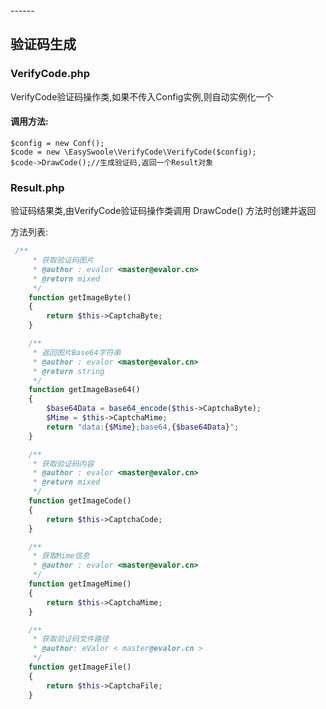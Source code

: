 <head>
     <title>EasySwoole 验证码|swoole验证码</title>
     <meta name="keywords" content="EasySwoole 验证码|swoole验证码"/>
     <meta name="description" content="EasySwoole 验证码|swoole验证码"/>
</head>
---<head>---

## 验证码生成
 
### VerifyCode.php
VerifyCode验证码操作类,如果不传入Config实例,则自动实例化一个  

#### 调用方法:
```
$config = new Conf();
$code = new \EasySwoole\VerifyCode\VerifyCode($config);
$code->DrawCode();//生成验证码,返回一个Result对象
```

### Result.php
验证码结果类,由VerifyCode验证码操作类调用 DrawCode() 方法时创建并返回  

方法列表:
```php
 /**
     * 获取验证码图片
     * @author : evalor <master@evalor.cn>
     * @return mixed
     */
    function getImageByte()
    {
        return $this->CaptchaByte;
    }

    /**
     * 返回图片Base64字符串
     * @author : evalor <master@evalor.cn>
     * @return string
     */
    function getImageBase64()
    {
        $base64Data = base64_encode($this->CaptchaByte);
        $Mime = $this->CaptchaMime;
        return "data:{$Mime};base64,{$base64Data}";
    }

    /**
     * 获取验证码内容
     * @author : evalor <master@evalor.cn>
     * @return mixed
     */
    function getImageCode()
    {
        return $this->CaptchaCode;
    }

    /**
     * 获取Mime信息
     * @author : evalor <master@evalor.cn>
     */
    function getImageMime()
    {
        return $this->CaptchaMime;
    }

    /**
     * 获取验证码文件路径
     * @author: eValor < master@evalor.cn >
     */
    function getImageFile()
    {
        return $this->CaptchaFile;
    }
```
